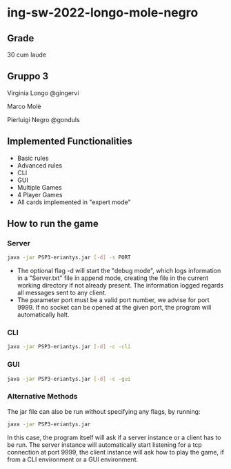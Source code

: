 # ing-sw-2022-longo-mole-negro

## Grade
30 cum laude

## Gruppo 3
 Virginia Longo @gingervi
 
 Marco Molè
 
 Pierluigi Negro @gonduls
 
 
 
## Implemented Functionalities
- Basic rules
- Advanced rules
- CLI
- GUI
- Multiple Games
- 4 Player Games
- All cards implemented in "expert mode"

## How to run the game

### Server

``` bash
java -jar PSP3-eriantys.jar [-d] -s PORT
```

- The optional flag -d will start the "debug mode", which logs information in a "Server.txt" file in append mode, creating the file in the current working directory if not already present. The information logged regards all messages sent to any client.
- The parameter port must be a valid port number, we advise for port 9999. If no socket can be opened at the given port, the program will automatically halt.

### CLI

``` bash
java -jar PSP3-eriantys.jar [-d] -c -cli
```

### GUI

``` bash
java -jar PSP3-eriantys.jar [-d] -c -gui
```

### Alternative Methods

The jar file can also be run without specifying any flags, by running:

``` bash
java -jar PSP3-eriantys.jar 
```

In this case, the program itself will ask if a server instance or a client has to be run. The server instance will automatically start listening for a tcp connection at port 9999, the client instance will ask how to play the game, if from a CLI environment or a GUI environment.
